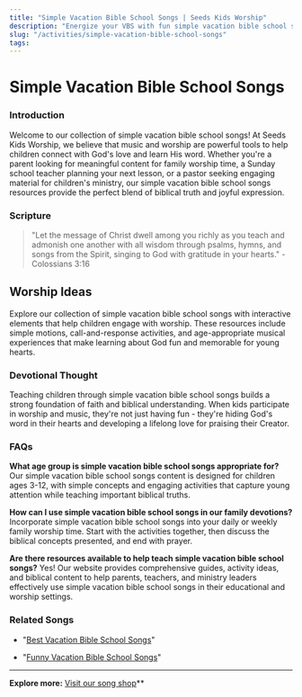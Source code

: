 ```yaml
---
title: "Simple Vacation Bible School Songs | Seeds Kids Worship"
description: "Energize your VBS with fun simple vacation bible school songs. Engaging worship music and activities for summer children's ministry."
slug: "/activities/simple-vacation-bible-school-songs"
tags:
---
```


# Simple Vacation Bible School Songs

### Introduction

Welcome to our collection of simple vacation bible school songs! At Seeds Kids Worship, we believe that music and worship are powerful tools to help children connect with God's love and learn His word. Whether you're a parent looking for meaningful content for family worship time, a Sunday school teacher planning your next lesson, or a pastor seeking engaging material for children's ministry, our simple vacation bible school songs resources provide the perfect blend of biblical truth and joyful expression.

### Scripture

> "Let the message of Christ dwell among you richly as you teach and admonish one another with all wisdom through psalms, hymns, and songs from the Spirit, singing to God with gratitude in your hearts." - Colossians 3:16

## Worship Ideas

Explore our collection of simple vacation bible school songs with interactive elements that help children engage with worship. These resources include simple motions, call-and-response activities, and age-appropriate musical experiences that make learning about God fun and memorable for young hearts.

### Devotional Thought

Teaching children through simple vacation bible school songs builds a strong foundation of faith and biblical understanding. When kids participate in worship and music, they're not just having fun - they're hiding God's word in their hearts and developing a lifelong love for praising their Creator.

### FAQs

**What age group is simple vacation bible school songs appropriate for?**
Our simple vacation bible school songs content is designed for children ages 3-12, with simple concepts and engaging activities that capture young attention while teaching important biblical truths.

**How can I use simple vacation bible school songs in our family devotions?**
Incorporate simple vacation bible school songs into your daily or weekly family worship time. Start with the activities together, then discuss the biblical concepts presented, and end with prayer.

**Are there resources available to help teach simple vacation bible school songs?**
Yes! Our website provides comprehensive guides, activity ideas, and biblical content to help parents, teachers, and ministry leaders effectively use simple vacation bible school songs in their educational and worship settings.

### Related Songs

- "[Best Vacation Bible School Songs](/activities/best-vacation-bible-school-songs/)"

- "[Funny Vacation Bible School Songs](/activities/funny-vacation-bible-school-songs/)"

---

**Explore more:** [Visit our song shop](https://seedskidsworship.com/shop)**

<!-- Schema Markup -->
<script type="application/ld+json">
{
  "@context": "https://schema.org",
  "@type": "MusicRecording",
  "name": "Simple Vacation Bible School Songs",
  "byArtist": {
    "@type": "MusicGroup",
    "name": "Seeds Kids Worship"
  },
  "isFamilyFriendly": true,
  "url": "https://seedskidsworship.com/activities/simple-vacation-bible-school-songs/"
}
</script>